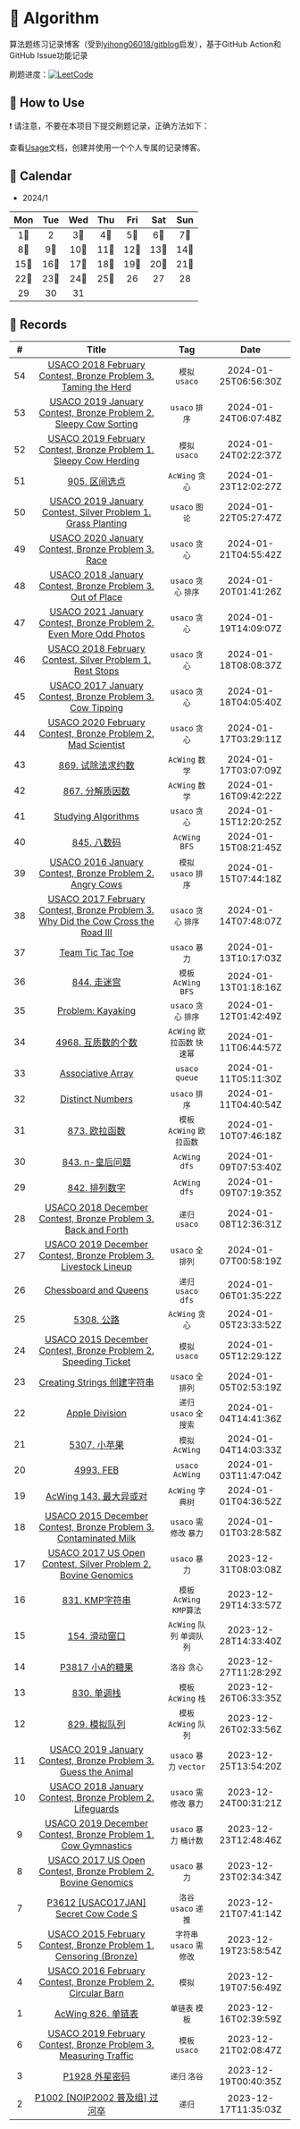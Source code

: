 # 📝 Algorithm
算法题练习记录博客（受到[yihong06018/gitblog](https://github.com/yihong0618/gitblog)启发），基于GitHub Action和GitHub Issue功能记录

刷题进度：[![LeetCode](https://img.shields.io/github/issues/justonehe/algorithm?style=flat&label=%F0%9F%8C%B8%20Code%20Record&labelColor=%20%236DB9EF&color=%23FF90BC&link=https%3A%2F%2Fgithub.com%2Fjustonehe%2Falgorithm
)](https://github.com/justonehe/Algorithm)

## 🎄 How to Use

❗ 请注意，不要在本项目下提交刷题记录，正确方法如下：

查看[Usage](Usage.md)文档，创建并使用一个个人专属的记录博客。


## 🎯 Calendar






















* 2024/1

|Mon|Tue|Wed|Thu|Fri|Sat|Sun|
|:-:|:-:|:-:|:-:|:-:|:-:|:-:|
|1🌟|2|3🌟|4🌟|5🌟|6🌟|7🌟|
|8🌟|9🌟|10🌟|11🌟|12🌟|13🌟|14🌟|
|15🌟|16🌟|17🌟|18🌟|19🌟|20🌟|21🌟|
|22🌟|23🌟|24🌟|25🌟|26|27|28|
|29|30|31|


## 🍃 Records

|#|Title|Tag|Date|
|:-:|:-:|:-:|:-:|
|54|[USACO 2018 February Contest, Bronze Problem 3. Taming the Herd](https://github.com/justonehe/Algorithm/issues/54)|`模拟` `usaco`|2024-01-25T06:56:30Z|
|53|[USACO 2019 January Contest, Bronze Problem 2. Sleepy Cow Sorting](https://github.com/justonehe/Algorithm/issues/53)|`usaco` `排序`|2024-01-24T06:07:48Z|
|52|[USACO 2019 February Contest, Bronze Problem 1. Sleepy Cow Herding](https://github.com/justonehe/Algorithm/issues/52)|`模拟` `usaco`|2024-01-24T02:22:37Z|
|51|[905. 区间选点](https://github.com/justonehe/Algorithm/issues/51)|`AcWing` `贪心`|2024-01-23T12:02:27Z|
|50|[USACO 2019 January Contest, Silver Problem 1. Grass Planting](https://github.com/justonehe/Algorithm/issues/50)|`usaco` `图论`|2024-01-22T05:27:47Z|
|49|[USACO 2020 January Contest, Bronze Problem 3. Race](https://github.com/justonehe/Algorithm/issues/49)|`usaco` `贪心`|2024-01-21T04:55:42Z|
|48|[USACO 2018 January Contest, Bronze Problem 3. Out of Place](https://github.com/justonehe/Algorithm/issues/48)|`usaco` `贪心` `排序`|2024-01-20T01:41:26Z|
|47|[USACO 2021 January Contest, Bronze Problem 2. Even More Odd Photos](https://github.com/justonehe/Algorithm/issues/47)|`usaco` `贪心`|2024-01-19T14:09:07Z|
|46|[USACO 2018 February Contest, Silver Problem 1. Rest Stops](https://github.com/justonehe/Algorithm/issues/46)|`usaco` `贪心`|2024-01-18T08:08:37Z|
|45|[USACO 2017 January Contest, Bronze Problem 3. Cow Tipping](https://github.com/justonehe/Algorithm/issues/45)|`usaco` `贪心`|2024-01-18T04:05:40Z|
|44|[USACO 2020 February Contest, Bronze Problem 2. Mad Scientist](https://github.com/justonehe/Algorithm/issues/44)|`usaco` `贪心`|2024-01-17T03:29:11Z|
|43|[869. 试除法求约数](https://github.com/justonehe/Algorithm/issues/43)|`AcWing` `数学`|2024-01-17T03:07:09Z|
|42|[867. 分解质因数](https://github.com/justonehe/Algorithm/issues/42)|`AcWing` `数学`|2024-01-16T09:42:22Z|
|41|[Studying Algorithms](https://github.com/justonehe/Algorithm/issues/41)|`usaco` `贪心`|2024-01-15T12:20:25Z|
|40|[845. 八数码](https://github.com/justonehe/Algorithm/issues/40)|`AcWing` `BFS`|2024-01-15T08:21:45Z|
|39|[USACO 2016 January Contest, Bronze Problem 2. Angry Cows](https://github.com/justonehe/Algorithm/issues/39)|`模拟` `usaco` `排序`|2024-01-15T07:44:18Z|
|38|[USACO 2017 February Contest, Bronze Problem 3. Why Did the Cow Cross the Road III](https://github.com/justonehe/Algorithm/issues/38)|`usaco` `贪心` `排序`|2024-01-14T07:48:07Z|
|37|[Team Tic Tac Toe](https://github.com/justonehe/Algorithm/issues/37)|`usaco` `暴力`|2024-01-13T10:17:03Z|
|36|[844. 走迷宫](https://github.com/justonehe/Algorithm/issues/36)|`模板` `AcWing` `BFS`|2024-01-13T01:18:16Z|
|35|[Problem: Kayaking](https://github.com/justonehe/Algorithm/issues/35)|`usaco` `贪心` `排序`|2024-01-12T01:42:49Z|
|34|[4968. 互质数的个数](https://github.com/justonehe/Algorithm/issues/34)|`AcWing` `欧拉函数` `快速幂`|2024-01-11T06:44:57Z|
|33|[Associative Array](https://github.com/justonehe/Algorithm/issues/33)|`usaco` `queue`|2024-01-11T05:11:30Z|
|32|[Distinct Numbers](https://github.com/justonehe/Algorithm/issues/32)|`usaco` `排序`|2024-01-11T04:40:54Z|
|31|[873. 欧拉函数](https://github.com/justonehe/Algorithm/issues/31)|`模板` `AcWing` `欧拉函数`|2024-01-10T07:46:18Z|
|30|[843. n-皇后问题](https://github.com/justonehe/Algorithm/issues/30)|`AcWing` `dfs`|2024-01-09T07:53:40Z|
|29|[842. 排列数字](https://github.com/justonehe/Algorithm/issues/29)|`AcWing` `dfs`|2024-01-09T07:19:35Z|
|28|[USACO 2018 December Contest, Bronze Problem 3. Back and Forth](https://github.com/justonehe/Algorithm/issues/28)|`递归` `usaco`|2024-01-08T12:36:31Z|
|27|[USACO 2019 December Contest, Bronze Problem 3. Livestock Lineup](https://github.com/justonehe/Algorithm/issues/27)|`usaco` `全排列`|2024-01-07T00:58:19Z|
|26|[Chessboard and Queens](https://github.com/justonehe/Algorithm/issues/26)|`递归` `usaco` `dfs`|2024-01-06T01:35:22Z|
|25|[5308. 公路](https://github.com/justonehe/Algorithm/issues/25)|`AcWing` `贪心`|2024-01-05T23:33:52Z|
|24|[USACO 2015 December Contest, Bronze Problem 2. Speeding Ticket](https://github.com/justonehe/Algorithm/issues/24)|`模拟` `usaco`|2024-01-05T12:29:12Z|
|23|[Creating Strings 创建字符串](https://github.com/justonehe/Algorithm/issues/23)|`usaco` `全排列`|2024-01-05T02:53:19Z|
|22|[Apple Division](https://github.com/justonehe/Algorithm/issues/22)|`递归` `usaco` `全搜索`|2024-01-04T14:41:36Z|
|21|[5307. 小苹果](https://github.com/justonehe/Algorithm/issues/21)|`模拟` `AcWing`|2024-01-04T14:03:33Z|
|20|[4993. FEB](https://github.com/justonehe/Algorithm/issues/20)|`usaco` `AcWing`|2024-01-03T11:47:04Z|
|19|[AcWing 143. 最大异或对](https://github.com/justonehe/Algorithm/issues/19)|`AcWing` `字典树`|2024-01-01T04:36:52Z|
|18|[USACO 2015 December Contest, Bronze Problem 3. Contaminated Milk](https://github.com/justonehe/Algorithm/issues/18)|`usaco` `需修改` `暴力`|2024-01-01T03:28:58Z|
|17|[USACO 2017 US Open Contest, Silver Problem 2. Bovine Genomics](https://github.com/justonehe/Algorithm/issues/17)|`usaco` `暴力`|2023-12-31T08:03:08Z|
|16|[831. KMP字符串](https://github.com/justonehe/Algorithm/issues/16)|`模板` `AcWing` `KMP算法`|2023-12-29T14:33:57Z|
|15|[154. 滑动窗口](https://github.com/justonehe/Algorithm/issues/15)|`AcWing` `队列` `单调队列`|2023-12-28T14:33:40Z|
|14|[P3817 小A的糖果](https://github.com/justonehe/Algorithm/issues/14)|`洛谷` `贪心`|2023-12-27T11:28:29Z|
|13|[830. 单调栈](https://github.com/justonehe/Algorithm/issues/13)|`模板` `AcWing` `栈`|2023-12-26T06:33:35Z|
|12|[829. 模拟队列](https://github.com/justonehe/Algorithm/issues/12)|`模板` `AcWing` `队列`|2023-12-26T02:33:56Z|
|11|[USACO 2019 January Contest, Bronze Problem 3. Guess the Animal](https://github.com/justonehe/Algorithm/issues/11)|`usaco` `暴力` `vector`|2023-12-25T13:54:20Z|
|10|[USACO 2018 January Contest, Bronze Problem 2. Lifeguards](https://github.com/justonehe/Algorithm/issues/10)|`usaco` `需修改` `暴力`|2023-12-24T00:31:21Z|
|9|[USACO 2019 December Contest, Bronze Problem 1. Cow Gymnastics](https://github.com/justonehe/Algorithm/issues/9)|`usaco` `暴力` `桶计数`|2023-12-23T12:48:46Z|
|8|[USACO 2017 US Open Contest, Bronze Problem 2. Bovine Genomics](https://github.com/justonehe/Algorithm/issues/8)|`usaco` `暴力`|2023-12-23T02:34:34Z|
|7|[P3612 [USACO17JAN] Secret Cow Code S](https://github.com/justonehe/Algorithm/issues/7)|`洛谷` `usaco` `递推`|2023-12-21T07:41:14Z|
|5|[USACO 2015 February Contest, Bronze Problem 1. Censoring (Bronze)](https://github.com/justonehe/Algorithm/issues/5)|`字符串` `usaco` `需修改`|2023-12-19T23:58:54Z|
|4|[USACO 2016 February Contest, Bronze Problem 2. Circular Barn](https://github.com/justonehe/Algorithm/issues/4)|`模拟`|2023-12-19T07:56:49Z|
|1|[AcWing 826. 单链表](https://github.com/justonehe/Algorithm/issues/1)|`单链表` `模板`|2023-12-16T02:39:59Z|
|6|[USACO 2019 February Contest, Bronze Problem 3. Measuring Traffic](https://github.com/justonehe/Algorithm/issues/6)|`模板` `usaco`|2023-12-21T02:08:47Z|
|3|[P1928 外星密码](https://github.com/justonehe/Algorithm/issues/3)|`递归` `洛谷`|2023-12-19T00:40:35Z|
|2|[P1002 [NOIP2002 普及组] 过河卒](https://github.com/justonehe/Algorithm/issues/2)|`递归`|2023-12-17T11:35:03Z|
